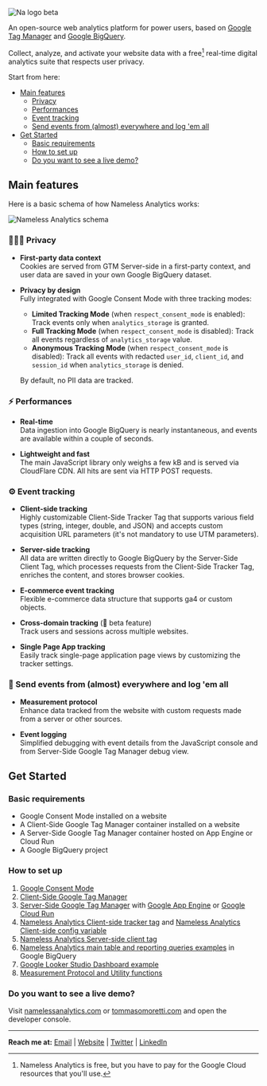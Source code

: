 ![Na logo beta](https://github.com/tommasomoretti/nameless-analytics/assets/29273232/7d4ded5e-4b79-46a2-b089-03997724fd10)

An open-source web analytics platform for power users, based on [Google Tag Manager](https://marketingplatform.google.com/intl/it/about/tag-manager/) and [Google BigQuery](https://cloud.google.com/bigquery).

Collect, analyze, and activate your website data with a free[^1] real-time digital analytics suite that respects user privacy.

Start from here:
- [Main features](#main-features)
  - [Privacy](#%EF%B8%8F-privacy)
  - [Performances](#%EF%B8%8F-performances)
  - [Event tracking](#-event-tracking)
  - [Send events from (almost) everywhere and log 'em all](#-send-events-from-almost-everywhere-and-log-em-all)
- [Get Started](#get-started)
  - [Basic requirements](#basic-requirements)
  - [How to set up](#how-to-set-up)
  - [Do you want to see a live demo?](#do-you-want-to-see-a-live-demo)
 


## Main features
Here is a basic schema of how Nameless Analytics works:

![Nameless Analytics schema](https://github.com/user-attachments/assets/1489c365-ce6e-4109-97e2-91b0debdc91e)


### 🕵🏻‍♂️ Privacy

- **First-party data context**\
  Cookies are served from GTM Server-side in a first-party context, and user data are saved in your own Google BigQuery dataset.

- **Privacy by design**\
  Fully integrated with Google Consent Mode with three tracking modes:
  - **Limited Tracking Mode** (when `respect_consent_mode` is enabled): Track events only when `analytics_storage` is granted.
  - **Full Tracking Mode** (when `respect_consent_mode` is disabled): Track all events regardless of `analytics_storage` value.
  - **Anonymous Tracking Mode** (when `respect_consent_mode` is disabled): Track all events with redacted `user_id`, `client_id`, and `session_id` when `analytics_storage` is denied.

  By default, no PII data are tracked.


### ⚡️ Performances

- **Real-time**\
  Data ingestion into Google BigQuery is nearly instantaneous, and events are available within a couple of seconds.

- **Lightweight and fast**\
  The main JavaScript library only weighs a few kB and is served via CloudFlare CDN. All hits are sent via HTTP POST requests.


### ⚙ Event tracking

- **Client-side tracking**\
  Highly customizable Client-Side Tracker Tag that supports various field types (string, integer, double, and JSON) and accepts custom acquisition URL parameters (it's not mandatory to use UTM parameters).

- **Server-side tracking**\
  All data are written directly to Google BigQuery by the Server-Side Client Tag, which processes requests from the Client-Side Tracker Tag, enriches the content, and stores browser cookies.

- **E-commerce event tracking**\
  Flexible e-commerce data structure that supports ga4 or custom objects.

- **Cross-domain tracking** (🚧 beta feature)\
  Track users and sessions across multiple websites.

- **Single Page App tracking**\
  Easily track single-page application page views by customizing the tracker settings.


### 🚀 Send events from (almost) everywhere and log 'em all

- **Measurement protocol**\
  Enhance data tracked from the website with custom requests made from a server or other sources.

- **Event logging**\
  Simplified debugging with event details from the JavaScript console and from Server-Side Google Tag Manager debug view.



## Get Started
### Basic requirements
- Google Consent Mode installed on a website
- A Client-Side Google Tag Manager container installed on a website
- A Server-Side Google Tag Manager container hosted on App Engine or Cloud Run
- A Google BigQuery project


### How to set up
1. [Google Consent Mode](https://developers.google.com/tag-platform/security/guides/consent?hl=en&consentmode=advanced)
2. [Client-Side Google Tag Manager](https://support.google.com/tagmanager/answer/14842164)
3. [Server-Side Google Tag Manager](https://developers.google.com/tag-platform/tag-manager/server-side) with [Google App Engine](https://developers.google.com/tag-platform/tag-manager/server-side/app-engine-setup) or [Google Cloud Run](https://developers.google.com/tag-platform/tag-manager/server-side/cloud-run-setup-guide)
4. [Nameless Analytics Client-side tracker tag](https://github.com/tommasomoretti/nameless-analytics-client-side-tracker-tag) and [Nameless Analytics Client-side config variable](https://github.com/tommasomoretti/nameless-analytics-client-side-config-variable)
5. [Nameless Analytics Server-side client tag](https://github.com/tommasomoretti/nameless-analytics-server-side-client-tag)
6. [Nameless Analytics main table and reporting queries examples](https://github.com/tommasomoretti/nameless-analytics-queries) in Google BigQuery
7. [Google Looker Studio Dashboard example](https://lookerstudio.google.com/reporting/d4a86b2c-417d-4d4d-9ac5-281dca9d1abe/page/HPxxD)
8. [Measurement Protocol and Utility functions](https://github.com/tommasomoretti/nameless-analytics-measurement-protocol-and-utility-functions)


### Do you want to see a live demo?

Visit [namelessanalytics.com](https://namelessanalytics.com?utm_source=github.com&utm_medium=referral&utm_campaign=nameless_analytics) or [tommasomoretti.com](https://tommasomoretti.com?utm_source=github.com&utm_medium=referral&utm_campaign=nameless_analytics) and open the developer console.

---


**Reach me at:** [Email](mailto:hello@tommasomoretti.com) | [Website](https://tommasomoretti.com/?utm_source=github.com&utm_medium=referral&utm_campaign=nameless_analytics) | [Twitter](https://twitter.com/tommoretti88) | [LinkedIn](https://www.linkedin.com/in/tommasomoretti/)

[^1]: Nameless Analytics is free, but you have to pay for the Google Cloud resources that you'll use.
